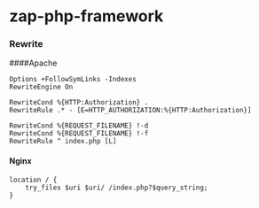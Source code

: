 # zap-php-framework


### Rewrite

####Apache
````apacheconf
Options +FollowSymLinks -Indexes
RewriteEngine On
 
RewriteCond %{HTTP:Authorization} .
RewriteRule .* - [E=HTTP_AUTHORIZATION:%{HTTP:Authorization}]
 
RewriteCond %{REQUEST_FILENAME} !-d
RewriteCond %{REQUEST_FILENAME} !-f
RewriteRule ^ index.php [L]
````


#### Nginx
````apacheconf
location / {
    try_files $uri $uri/ /index.php?$query_string;
}
````